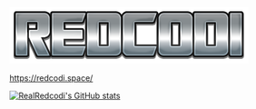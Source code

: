 ![Redcodi](https://raw.githubusercontent.com/RealRedcodi/RealRedcodi/main/assets/Redcodi120.png)

https://redcodi.space/

[![RealRedcodi's GitHub stats](https://github-readme-stats.vercel.app/api?username=realredcodi)](https://github.com/realredcodi)

